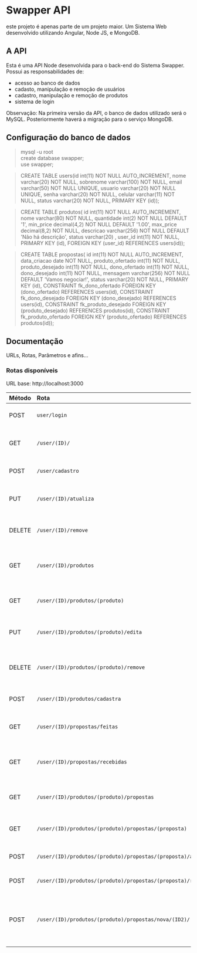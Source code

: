 # Swapper API
este projeto é apenas parte de um projeto maior. Um Sistema Web desenvolvido utilizando Angular, Node JS, e MongoDB.

## A API  
Esta é uma API Node desenvolvida para o back-end do Sistema Swapper. Possui as responsabilidades de:
* acesso ao banco de dados  
* cadasto, manipulação e remoção de usuários  
* cadastro, manipulação e remoção de produtos  
* sistema de login  

Observação: Na primeira versão da API, o banco de dados utilizado será o MySQL. Posteriormente haverá a migração para o serviço MongoDB.

## Configuração do banco de dados  
> mysql -u root   
> create database swapper;  
> use swapper;  

> CREATE TABLE users(id int(11) NOT NULL AUTO_INCREMENT, nome varchar(20) NOT NULL, sobrenome varchar(100) NOT NULL, email varchar(50) NOT NULL UNIQUE, usuario varchar(20) NOT NULL UNIQUE, senha varchar(20) NOT NULL, celular varchar(11) NOT NULL, status varchar(20) NOT NULL, PRIMARY KEY (id));   

> CREATE TABLE produtos( id int(11) NOT NULL AUTO_INCREMENT, nome varchar(80) NOT NULL, quantidade int(2) NOT NULL DEFAULT '1', min_price decimal(4,2) NOT NULL DEFAULT '1.00', max_price decimal(8,2) NOT NULL, descricao varchar(256) NOT NULL DEFAULT 'Não há descrição', status varchar(20) , user_id int(11) NOT NULL, PRIMARY KEY (id), FOREIGN KEY (user_id) REFERENCES users(id));   

> CREATE TABLE propostas( id int(11) NOT NULL AUTO_INCREMENT, data_criacao date NOT NULL, produto_ofertado int(11) NOT NULL, produto_desejado int(11) NOT NULL, dono_ofertado int(11) NOT NULL, dono_desejado int(11) NOT NULL, mensagem varchar(256) NOT NULL DEFAULT 'Vamos negociar!', status varchar(20) NOT NULL, PRIMARY KEY (id), CONSTRAINT fk_dono_ofertado FOREIGN KEY (dono_ofertado) REFERENCES users(id), CONSTRAINT fk_dono_desejado FOREIGN KEY (dono_desejado) REFERENCES users(id), CONSTRAINT fk_produto_desejado FOREIGN KEY (produto_desejado) REFERENCES produtos(id), CONSTRAINT fk_produto_ofertado FOREIGN KEY (produto_ofertado) REFERENCES produtos(id));  

## Documentação
URLs, Rotas, Parâmetros e afins...

### Rotas disponíveis  
URL base: http://localhost:3000

| Método    | Rota                                                          | Implementação      | Integração | Descrição                                                |
|:----------|:--------------------------------------------------------------|:------------------:|:----------:|:---------------------------------------------------------|
| POST      | `user/login`                                                  |:heavy_check_mark:  |:x:         | Efetuar login na aplicação                               |
| GET       | `/user/(ID)/`                                                 |:heavy_check_mark:  |:x:         | Listar dados de um usuário                               |
| POST      | `/user/cadastro`                                              |:heavy_check_mark:  |:x:         | Cadastrar um novo usuário                                |
| PUT       | `/user/(ID)/atualiza`                                         |:heavy_check_mark:  |:x:         | Atualizar dados de um usuário                            |
| DELETE    | `/user/(ID)/remove`                                           |:heavy_check_mark:  |:x:         | Remover um usuário da aplicação                          |
| GET       | `/user/(ID)/produtos`                                         |:heavy_check_mark:  |:x:         | Retornar os produtos de um usuário                       |
| GET       | `/user/(ID)/produtos/(produto)`                               |:heavy_check_mark:  |:x:         | Retornar os dados de um produto                          |
| PUT       | `/user/(ID)/produtos/(produto)/edita`                         |:heavy_check_mark:  |:x:         | Editar os dados de um produto                            |
| DELETE    | `/user/(ID)/produtos/(produto)/remove`                        |:heavy_check_mark:  |:x:         | Remover um produto da aplicação                          |
| POST      | `/user/(ID)/produtos/cadastra`                                |:heavy_check_mark:  |:x:         | Cadastrar um novo produto                                |
| GET       | `/user/(ID)/propostas/feitas`                                 |:heavy_check_mark:  |:x:         | Listar propostas feitas pelo usuário                     |
| GET       | `/user/(ID)/propostas/recebidas`                              |:heavy_check_mark:  |:x:         | Listar propostas recebidas pelo usuário                  |
| GET       | `/user/(ID)/produtos/(produto)/propostas`                     |:heavy_check_mark:  |:x:         | Retornar os dados de uma proposta                        |
| GET       | `/user/(ID)/produtos/(produto)/propostas/(proposta)`          |:heavy_check_mark:  |:x:         | Retornar os dados de uma proposta                        |
| POST      | `/user/(ID)/produtos/(produto)/propostas/(proposta)/aceitar`  |:heavy_check_mark:  |:x:         | Aceitar uma proposta                                     |
| POST      | `/user/(ID)/produtos/(produto)/propostas/(proposta)/recusar`  |:heavy_check_mark:  |:x:         | Recusar uma proposta                                     |
| POST      | `/user/(ID)/produtos/(produto)/propostas/nova/(ID2)/(oferta)` |:heavy_check_mark:  |:x:         | 'ID2' oferece 'oferta' para 'ID' em troca de 'produto'   |    




